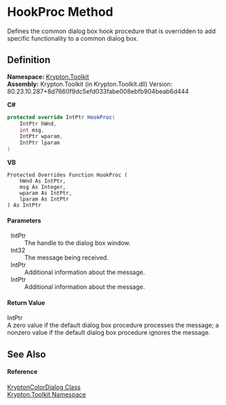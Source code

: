 # HookProc Method


Defines the common dialog box hook procedure that is overridden to add specific functionality to a common dialog box.



## Definition
**Namespace:** <a href="79d2eac2-21f4-54ff-7552-b20c33c30600.md">Krypton.Toolkit</a>  
**Assembly:** Krypton.Toolkit (in Krypton.Toolkit.dll) Version: 80.23.10.287+8d7660f9dc5efd033fabe008ebfb904beab6d444

**C#**
``` C#
protected override IntPtr HookProc(
	IntPtr hWnd,
	int msg,
	IntPtr wparam,
	IntPtr lparam
)
```
**VB**
``` VB
Protected Overrides Function HookProc ( 
	hWnd As IntPtr,
	msg As Integer,
	wparam As IntPtr,
	lparam As IntPtr
) As IntPtr
```



#### Parameters
<dl><dt>  IntPtr</dt><dd>The handle to the dialog box window.</dd><dt>  Int32</dt><dd>The message being received.</dd><dt>  IntPtr</dt><dd>Additional information about the message.</dd><dt>  IntPtr</dt><dd>Additional information about the message.</dd></dl>

#### Return Value
IntPtr  
A zero value if the default dialog box procedure processes the message; a nonzero value if the default dialog box procedure ignores the message.

## See Also


#### Reference
<a href="025d0869-0e11-b50f-4d31-ff00f1f51905.md">KryptonColorDialog Class</a>  
<a href="79d2eac2-21f4-54ff-7552-b20c33c30600.md">Krypton.Toolkit Namespace</a>  
